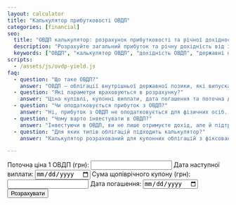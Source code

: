 ```yaml
---
layout: calculator
title: "Калькулятор прибутковості ОВДП"
categories: [financial]
seo:
  title: "ОВДП калькулятор: розрахунок прибутковості та річної дохідності | kalkulator.com.ua"
  description: "Розрахуйте загальний прибуток та річну дохідність від інвестицій в ОВДП. Враховується ціна купівлі, купони, дата погашення."
  keywords: ["ОВДП", "калькулятор ОВДП", "дохідність ОВДП", "державні облігації", "прибуток ОВДП", "інвестиції", "фінанси", "облігації"]
scripts:
  - /assets/js/ovdp-yield.js
faq:
  - question: "Що таке ОВДП?"
    answer: "ОВДП — облігації внутрішньої державної позики, які випускає уряд України для залучення коштів."
  - question: "Які параметри враховуються в розрахунку?"
    answer: "Ціна купівлі, купонні виплати, дата погашення та поточна дата. Розрахунок проводиться для одного ОВДП з номіналом 1000 грн."
  - question: "Чи оподатковується прибуток з ОВДП?"
    answer: "Ні, прибуток з ОВДП не оподатковується для фізичних осіб. Це вигідна інвестиція з гарантованим доходом від держави."
  - question: "Чому варто інвестувати в ОВДП?"
    answer: "Інвестуючи в ОВДП, ви не лише отримуєте дохід, але й підтримуєте економіку та Збройні Сили України."
  - question: "Для яких типів облігацій підходить калькулятор?"
    answer: "Калькулятор розрахований для купонних облігацій з фіксованою щопіврічною виплатою."

---
```


<form id="ovdp-form" autocomplete="off">
  <label>Поточна ціна 1 ОВДП (грн):
    <input type="number" id="price" min="0" step="0.01" required>
  </label>
  <label>Дата наступної виплати:
    <input type="date" id="nextDate" required>
  </label>
  <label>Сума щопіврічного купону (грн):
    <input type="number" id="nextCoupon" min="0" step="0.01" required>
  </label>
  <label>Дата погашення:
    <input type="date" id="finalDate" required>
  </label>
  <button type="submit">Розрахувати</button>
</form>

<div id="ovdp-result" class="result"></div>
